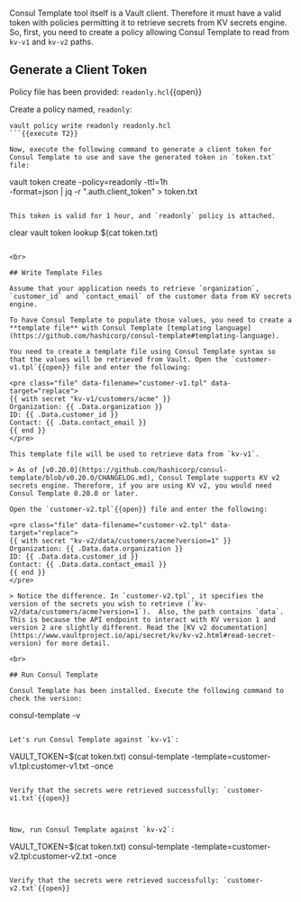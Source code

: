 Consul Template tool itself is a Vault client. Therefore it must have a valid token with policies permitting it to retrieve secrets from KV secrets engine. So, first, you need to create a policy allowing Consul Template to read from `kv-v1` and `kv-v2` paths.


## Generate a Client Token

Policy file has been provided: `readonly.hcl`{{open}}

Create a policy named, `readonly`:

```
vault policy write readonly readonly.hcl
```{{execute T2}}

Now, execute the following command to generate a client token for Consul Template to use and save the generated token in `token.txt` file:

```
vault token create -policy=readonly -ttl=1h \
      -format=json | jq -r ".auth.client_token" > token.txt
```{{execute T2}}

This token is valid for 1 hour, and `readonly` policy is attached.

```
clear
vault token lookup $(cat token.txt)
```{{execute T2}}

<br>

## Write Template Files

Assume that your application needs to retrieve `organization`, `customer_id` and `contact_email` of the customer data from KV secrets engine.

To have Consul Template to populate those values, you need to create a **template file** with Consul Template [templating language](https://github.com/hashicorp/consul-template#templating-language).

You need to create a template file using Consul Template syntax so that the values will be retrieved from Vault. Open the `customer-v1.tpl`{{open}} file and enter the following:

<pre class="file" data-filename="customer-v1.tpl" data-target="replace">
{{ with secret "kv-v1/customers/acme" }}
Organization: {{ .Data.organization }}
ID: {{ .Data.customer_id }}
Contact: {{ .Data.contact_email }}
{{ end }}
</pre>

This template file will be used to retrieve data from `kv-v1`.

> As of [v0.20.0](https://github.com/hashicorp/consul-template/blob/v0.20.0/CHANGELOG.md), Consul Template supports KV v2 secrets engine. Therefore, if you are using KV v2, you would need Consul Template 0.20.0 or later.

Open the `customer-v2.tpl`{{open}} file and enter the following:

<pre class="file" data-filename="customer-v2.tpl" data-target="replace">
{{ with secret "kv-v2/data/customers/acme?version=1" }}
Organization: {{ .Data.data.organization }}
ID: {{ .Data.data.customer_id }}
Contact: {{ .Data.data.contact_email }}
{{ end }}
</pre>

> Notice the difference. In `customer-v2.tpl`, it specifies the version of the secrets you wish to retrieve (`kv-v2/data/customers/acme?version=1`).  Also, the path contains `data`. This is because the API endpoint to interact with KV version 1 and version 2 are slightly different. Read the [KV v2 documentation](https://www.vaultproject.io/api/secret/kv/kv-v2.html#read-secret-version) for more detail.

<br>

## Run Consul Template

Consul Template has been installed. Execute the following command to check the version:

```
consul-template -v
```{{execute T2}}

Let's run Consul Template against `kv-v1`:

```
VAULT_TOKEN=$(cat token.txt) consul-template -template=customer-v1.tpl:customer-v1.txt -once
```{{execute T2}}

Verify that the secrets were retrieved successfully: `customer-v1.txt`{{open}}



Now, run Consul Template against `kv-v2`:

```
VAULT_TOKEN=$(cat token.txt) consul-template -template=customer-v2.tpl:customer-v2.txt -once
```{{execute T2}}

Verify that the secrets were retrieved successfully: `customer-v2.txt`{{open}}
